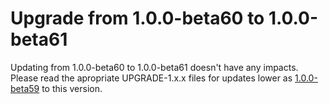 # Upgrade from 1.0.0-beta60 to 1.0.0-beta61

Updating from 1.0.0-beta60 to 1.0.0-beta61 doesn't have any impacts. Please read the apropriate UPGRADE-1.x.x files for updates lower as [1.0.0-beta59](UPGRADE-1.0.0-beta59.md) to this version.